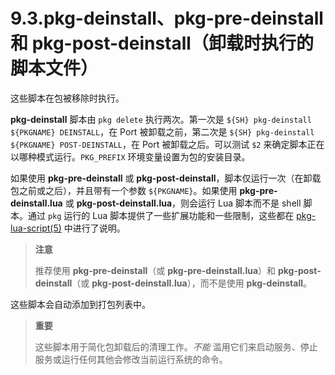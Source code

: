 # 9.3.pkg-deinstall、pkg-pre-deinstall 和 pkg-post-deinstall（卸载时执行的脚本文件）

这些脚本在包被移除时执行。

**pkg-deinstall** 脚本由 `pkg delete` 执行两次。第一次是 `${SH} pkg-deinstall ${PKGNAME} DEINSTALL`，在 Port 被卸载之前，第二次是 `${SH} pkg-deinstall ${PKGNAME} POST-DEINSTALL`，在 Port 被卸载之后。可以测试 `$2` 来确定脚本正在以哪种模式运行。`PKG_PREFIX` 环境变量设置为包的安装目录。

如果使用 **pkg-pre-deinstall** 或 **pkg-post-deinstall**，脚本仅运行一次（在卸载包之前或之后），并且带有一个参数 `${PKGNAME}`。如果使用 **pkg-pre-deinstall.lua** 或 **pkg-post-deinstall.lua**，则会运行 Lua 脚本而不是 shell 脚本。通过 `pkg` 运行的 Lua 脚本提供了一些扩展功能和一些限制，这些都在 [pkg-lua-script(5)](https://man.freebsd.org/cgi/man.cgi?query=pkg-lua-script&sektion=5&format=html) 中进行了说明。

>**注意**
>
>推荐使用 **pkg-pre-deinstall**（或 **pkg-pre-deinstall.lua**）和 **pkg-post-deinstall**（或 **pkg-post-deinstall.lua**），而不是使用 **pkg-deinstall**。 


这些脚本会自动添加到打包列表中。

>**重要**
>
> 这些脚本用于简化包卸载后的清理工作。*不能* 滥用它们来启动服务、停止服务或运行任何其他会修改当前运行系统的命令。

